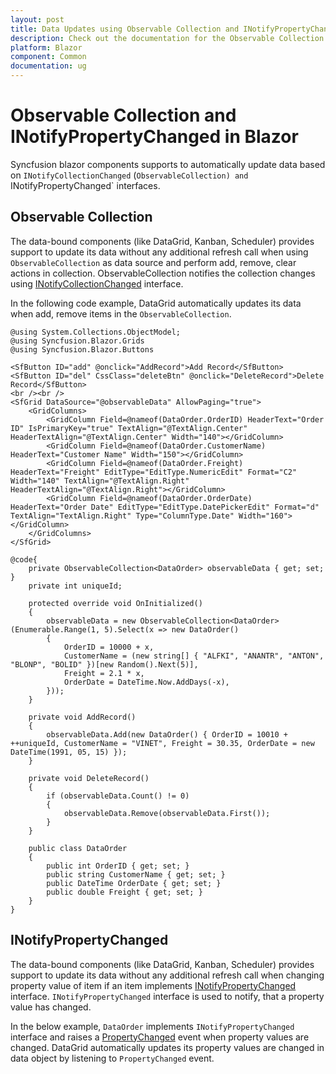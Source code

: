 ```yaml
---
layout: post
title: Data Updates using Observable Collection and INotifyPropertyChanged in Blazor - Syncfusion
description: Check out the documentation for the Observable Collection support in the Syncfusion Blazor Components.
platform: Blazor
component: Common
documentation: ug
---
```


# Observable Collection and INotifyPropertyChanged in Blazor

Syncfusion blazor components supports to automatically update data based on `INotifyCollectionChanged` (`ObservableCollection) and `INotifyPropertyChanged` interfaces. 

## Observable Collection
The data-bound components (like DataGrid, Kanban, Scheduler) provides support to update its data without any additional refresh call when using `ObservableCollection` as data source and perform add, remove, clear actions in collection. ObservableCollection notifies the collection changes using [INotifyCollectionChanged](https://docs.microsoft.com/en-us/dotnet/api/system.collections.specialized.inotifycollectionchanged) interface.  

In the following code example, DataGrid automatically updates its data when add, remove items in the `ObservableCollection`.

```cshtml
@using System.Collections.ObjectModel;
@using Syncfusion.Blazor.Grids
@using Syncfusion.Blazor.Buttons

<SfButton ID="add" @onclick="AddRecord">Add Record</SfButton>
<SfButton ID="del" CssClass="deleteBtn" @onclick="DeleteRecord">Delete Record</SfButton>
<br /><br />
<SfGrid DataSource="@observableData" AllowPaging="true">
    <GridColumns>
        <GridColumn Field=@nameof(DataOrder.OrderID) HeaderText="Order ID" IsPrimaryKey="true" TextAlign="@TextAlign.Center" HeaderTextAlign="@TextAlign.Center" Width="140"></GridColumn>
        <GridColumn Field=@nameof(DataOrder.CustomerName) HeaderText="Customer Name" Width="150"></GridColumn>
        <GridColumn Field=@nameof(DataOrder.Freight) HeaderText="Freight" EditType="EditType.NumericEdit" Format="C2" Width="140" TextAlign="@TextAlign.Right" HeaderTextAlign="@TextAlign.Right"></GridColumn>
        <GridColumn Field=@nameof(DataOrder.OrderDate) HeaderText="Order Date" EditType="EditType.DatePickerEdit" Format="d" TextAlign="TextAlign.Right" Type="ColumnType.Date" Width="160"></GridColumn>
    </GridColumns>
</SfGrid>

@code{
    private ObservableCollection<DataOrder> observableData { get; set; }
    private int uniqueId;

    protected override void OnInitialized()
    {
        observableData = new ObservableCollection<DataOrder>(Enumerable.Range(1, 5).Select(x => new DataOrder()
        {
            OrderID = 10000 + x,
            CustomerName = (new string[] { "ALFKI", "ANANTR", "ANTON", "BLONP", "BOLID" })[new Random().Next(5)],
            Freight = 2.1 * x,
            OrderDate = DateTime.Now.AddDays(-x),
        }));
    }

    private void AddRecord()
    {
        observableData.Add(new DataOrder() { OrderID = 10010 + ++uniqueId, CustomerName = "VINET", Freight = 30.35, OrderDate = new DateTime(1991, 05, 15) });
    }

    private void DeleteRecord()
    {
        if (observableData.Count() != 0)
        {
            observableData.Remove(observableData.First());
        }
    }

    public class DataOrder
    {
        public int OrderID { get; set; }
        public string CustomerName { get; set; }
        public DateTime OrderDate { get; set; }
        public double Freight { get; set; }
    }
}
```
## INotifyPropertyChanged
The data-bound components (like DataGrid, Kanban, Scheduler) provides support to update its data without any additional refresh call when changing property value of item if an item implements [INotifyPropertyChanged ](https://docs.microsoft.com/en-us/dotnet/api/system.componentmodel.inotifypropertychanged?view) interface. `INotifyPropertyChanged` interface is used to notify, that a property value has changed.

In the below example, `DataOrder` implements `INotifyPropertyChanged` interface and raises a [PropertyChanged](https://docs.microsoft.com/en-us/dotnet/api/system.componentmodel.inotifypropertychanged.propertychanged) event when property values are changed. DataGrid automatically updates its property values are changed in data object by listening to `PropertyChanged` event.

